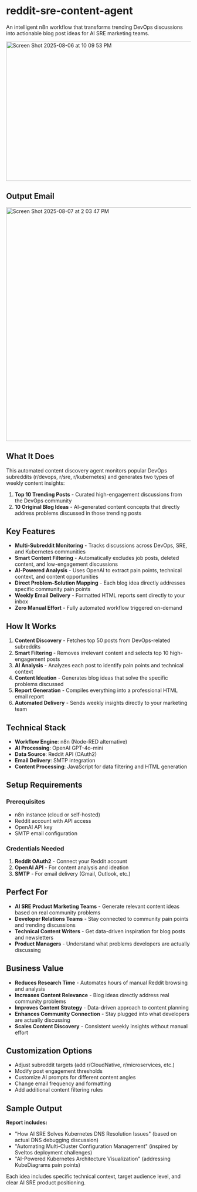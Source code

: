 # reddit-sre-content-agent
An intelligent n8n workflow that transforms trending DevOps discussions into actionable blog post ideas for AI SRE marketing teams.


<img width="888" height="380" alt="Screen Shot 2025-08-06 at 10 09 53 PM" src="https://github.com/user-attachments/assets/faf8e492-351f-4507-829a-4704261e6146" />


## Output Email
<img width="1080" height="637" alt="Screen Shot 2025-08-07 at 2 03 47 PM" src="https://github.com/user-attachments/assets/f1a99263-f0f3-4d1a-9d44-22acbab94da8" />



## What It Does

This automated content discovery agent monitors popular DevOps subreddits (r/devops, r/sre, r/kubernetes) and generates two types of weekly content insights:

1.  **Top 10 Trending Posts** - Curated high-engagement discussions from the DevOps community
2.  **10 Original Blog Ideas** - AI-generated content concepts that directly address problems discussed in those trending posts

##  Key Features

-   **Multi-Subreddit Monitoring** - Tracks discussions across DevOps, SRE, and Kubernetes communities
-   **Smart Content Filtering** - Automatically excludes job posts, deleted content, and low-engagement discussions
-   **AI-Powered Analysis** - Uses OpenAI to extract pain points, technical context, and content opportunities
-   **Direct Problem-Solution Mapping** - Each blog idea directly addresses specific community pain points
-   **Weekly Email Delivery** - Formatted HTML reports sent directly to your inbox
-   **Zero Manual Effort** - Fully automated workflow triggered on-demand

##  How It Works

1.  **Content Discovery** - Fetches top 50 posts from DevOps-related subreddits
2.  **Smart Filtering** - Removes irrelevant content and selects top 10 high-engagement posts
3.  **AI Analysis** - Analyzes each post to identify pain points and technical context
4.  **Content Ideation** - Generates blog ideas that solve the specific problems discussed
5.  **Report Generation** - Compiles everything into a professional HTML email report
6.  **Automated Delivery** - Sends weekly insights directly to your marketing team


## Technical Stack

-   **Workflow Engine**: n8n (Node-RED alternative)
-   **AI Processing**: OpenAI GPT-4o-mini
-   **Data Source**: Reddit API (OAuth2)
-   **Email Delivery**: SMTP integration
-   **Content Processing**: JavaScript for data filtering and HTML generation

## Setup Requirements

### Prerequisites

-   n8n instance (cloud or self-hosted)
-   Reddit account with API access
-   OpenAI API key
-   SMTP email configuration

### Credentials Needed

1.  **Reddit OAuth2** - Connect your Reddit account
2.  **OpenAI API** - For content analysis and ideation
3.  **SMTP** - For email delivery (Gmail, Outlook, etc.)

##   Perfect For

-   **AI SRE Product Marketing Teams** - Generate relevant content ideas based on real community problems
-   **Developer Relations Teams** - Stay connected to community pain points and trending discussions
-   **Technical Content Writers** - Get data-driven inspiration for blog posts and newsletters
-   **Product Managers** - Understand what problems developers are actually discussing

##   Business Value

-   **Reduces Research Time** - Automates hours of manual Reddit browsing and analysis
-   **Increases Content Relevance** - Blog ideas directly address real community problems
-   **Improves Content Strategy** - Data-driven approach to content planning
-   **Enhances Community Connection** - Stay plugged into what developers are actually discussing
-   **Scales Content Discovery** - Consistent weekly insights without manual effort

##   Customization Options

-   Adjust subreddit targets (add r/CloudNative, r/microservices, etc.)
-   Modify post engagement thresholds
-   Customize AI prompts for different content angles
-   Change email frequency and formatting
-   Add additional content filtering rules

##   Sample Output

**Report includes:**

-   "How AI SRE Solves Kubernetes DNS Resolution Issues" (based on actual DNS debugging discussion)
-   "Automating Multi-Cluster Configuration Management" (inspired by Sveltos deployment challenges)
-   "AI-Powered Kubernetes Architecture Visualization" (addressing KubeDiagrams pain points)

Each idea includes specific technical context, target audience level, and clear AI SRE product positioning.
